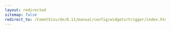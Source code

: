 ```yaml
---
layout: redirected
sitemap: false
redirect_to: /CometVisu/de/0.11/manual/config/widgets/trigger/index.html
---
```


